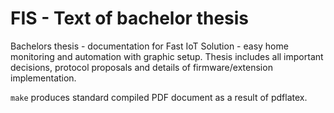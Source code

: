 # FIS - Text of bachelor thesis 
Bachelors thesis - documentation for Fast IoT Solution - easy home monitoring and automation with graphic setup.
Thesis includes all important decisions, protocol proposals and details of firmware/extension implementation.

`make` produces standard compiled PDF document as a result of pdflatex.

